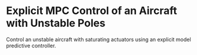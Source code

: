 # **Explicit MPC Control of an Aircraft with Unstable Poles**

Control an unstable aircraft with saturating actuators using an explicit model predictive controller.
